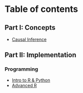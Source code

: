 # Table of contents

## Part I: Concepts
* [Causal Inference]('1_Causal_Inference.md')

## Part II: Implementation
### Programming
* [Intro to R & Python](2_Intro_to_R_Python.md)
* [Advanced R](2b_Advanced_R.md)

